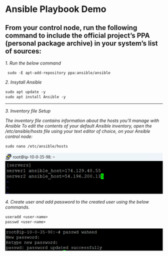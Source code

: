 # Ansible Playbook Demo

## From your control node, run the following command to include the official project’s PPA (personal package archive) in your system’s list of sources:

*1. Run the below command*<br>

     sudo -E apt-add-repository ppa:ansible/ansible

*2. Insytall Ansible*<br>

    sudo apt update -y
    sudo apt install Ansible -y

<hr>

*3. Inventory file Setup*<br>

*The inventory file contains information about the hosts you’ll manage with Ansible*
*To edit the contents of your default Ansible inventory, open the /etc/ansible/hosts file using your text editor of choice, on your Ansible control node:*

    sudo nano /etc/ansible/hosts

![Alt text](./images/inventory.png)<br>

*4. Create user and add password to the created user using the below commands.*<br>

    useradd <user-name>
    passwd <user-name>

![Alt text](./images/useradd.png)

